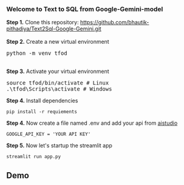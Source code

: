 ### Welcome to Text to SQL from Google-Gemini-model

<b>Step 1.</b> Clone this repository: https://github.com/bhautik-pithadiya/Text2Sql-Google-Gemini.git
<br/><br/>
<b>Step 2.</b> Create a new virtual environment 
<pre>
python -m venv tfod
</pre> 
<br/>
<b>Step 3.</b> Activate your virtual environment
<pre>
source tfod/bin/activate # Linux
.\tfod\Scripts\activate # Windows 
</pre>

<b>Step 4.</b> Install dependencies

    pip install -r requiements

<b>Step 4.</b> Now create a file named .env and add your api from <a href= 'https://aistudio.google.com/app/apikey'>aistudio</a>

    GOOGLE_API_KEY = 'YOUR API KEY'

<b>Step 5.</b> Now let's startup the streamlit app

    streamlit run app.py

## Demo
